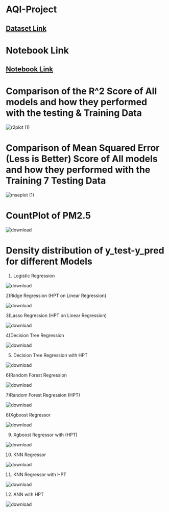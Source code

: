 # AQI-Project
<h2><a href="https://www.kaggle.com/datasets/atharvamartiwar/celebal-tech-aqi-prediction">Dataset Link</a>

# Notebook Link
<h2><a href="https://www.kaggle.com/code/atharvamartiwar/celebal-aqi-prediction-group-1"> Notebook Link</a>

# Comparison of the R^2 Score of All models and how they performed with the testing & Training Data
![r2plot (1)](https://github.com/atharvamartiwar/Celebal-AQI-Prediction/assets/84459753/bb0d15cd-fcb0-457a-a26c-99b5c626c4d8)


# Comparison of Mean Squared Error (Less is Better) Score of All models and how they performed with the Training 7 Testing Data
![mseplot (1)](https://github.com/atharvamartiwar/Celebal-AQI-Prediction/assets/84459753/d6334542-cc7d-4f8f-9e34-a51abfcb8762)


# CountPlot of PM2.5
![download](https://github.com/atharvamartiwar/Celebal-AQI-Prediction/assets/84459753/0d3e78ac-7137-4a5c-9da4-8ca1c8425472)


# Density distribution of y_test-y_pred for different Models
1) Logistic Regression

![download](https://github.com/atharvamartiwar/Celebal-AQI-Prediction/assets/84459753/b6930e13-8948-4601-a0f7-fcb46e9571a2)

2)Ridge Regression (HPT on Linear Regression)

![download](https://github.com/atharvamartiwar/Celebal-AQI-Prediction/assets/84459753/4300ca9d-7f2f-43cb-bc88-946724a18604)

3)Lasso Regression (HPT on Linear Regression)

![download](https://github.com/atharvamartiwar/Celebal-AQI-Prediction/assets/84459753/177630fe-9f32-4e38-b35d-f657fbd883b1)

4)Decision Tree Regression

![download](https://github.com/atharvamartiwar/Celebal-AQI-Prediction/assets/84459753/18ef67f9-4fbf-4f66-83b0-b8d434a3e0c5)

5) Decision Tree Regression with HPT

![download](https://github.com/atharvamartiwar/Celebal-AQI-Prediction/assets/84459753/48c0760e-d35b-4703-bc6a-26e26da2c3cd)

6)Random Forest Regression

![download](https://github.com/atharvamartiwar/Celebal-AQI-Prediction/assets/84459753/463f7215-a938-4ec8-848c-091c318fa981)

7)Random Forest Regression (HPT)

![download](https://github.com/atharvamartiwar/Celebal-AQI-Prediction/assets/84459753/dc2e7cb4-2717-469b-82af-e02112f20940)

8)Xgboost Regressor

![download](https://github.com/atharvamartiwar/Celebal-AQI-Prediction/assets/84459753/77a6167f-92b8-4ec7-a912-66b7dd1a76d4)

9) Xgboost Regressor with (HPT)

![download](https://github.com/atharvamartiwar/Celebal-AQI-Prediction/assets/84459753/a48181f7-4def-4770-9859-13ec04f27b03)

10) KNN Regressor

![download](https://github.com/atharvamartiwar/Celebal-AQI-Prediction/assets/84459753/0fd83485-3fd0-4896-b9eb-19d78626da69)

11) KNN Regressor with HPT

![download](https://github.com/atharvamartiwar/Celebal-AQI-Prediction/assets/84459753/e78adae8-a7ad-4040-a94c-c9e4b419f2d0)

12) ANN with HPT

![download](https://github.com/atharvamartiwar/Celebal-AQI-Prediction/assets/84459753/24888bc1-87c5-4841-9f4c-61a7ede3e657)
